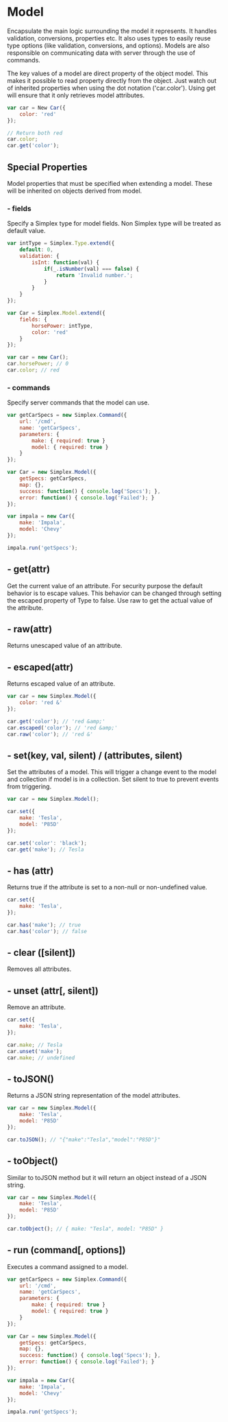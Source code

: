 # Model

Encapsulate the main logic surrounding the model it represents. It handles validation, conversions, properties etc.
It also uses types to easily reuse type options (like validation, conversions, and options).
Models are also responsible on communicating data with server through the use of commands.

The key values of a model are direct property of the object model. This makes it possible to read property directly
from the object. Just watch out of inherited properties when using the dot notation ('car.color').
Using get will ensure that it only retrieves model attributes.

```js
var car = New Car({
    color: 'red'
});

// Return both red
car.color;
car.get('color');
```

## Special Properties

Model properties that must be specified when extending a model. These will be inherited 
on objects derived from model.

### - fields

Specify a Simplex type for model fields. Non Simplex type will be treated as default value.

```js
var intType = Simplex.Type.extend({
    default: 0,
    validation: {
        isInt: function(val) {
            if(_.isNumber(val) === false) {
                return 'Invalid number.';
            }
        }
    }
});

var Car = Simplex.Model.extend({
    fields: {
        horsePower: intType,
        color: 'red'
    }
});

var car = new Car();
car.horsePower; // 0
car.color; // red
```

### - commands

Specify server commands that the model can use.

```js
var getCarSpecs = new Simplex.Command({
    url: '/cmd',
    name: 'getCarSpecs',
    parameters: {
        make: { required: true }
        model: { required: true }
    }
});

var Car = new Simplex.Model({
    getSpecs: getCarSpecs,
    map: {},
    success: function() { console.log('Specs'); },
    error: function() { console.log('Failed'); }
});

var impala = new Car({
    make: 'Impala',
    model: 'Chevy'
});

impala.run('getSpecs');
```

## - get(attr)

Get the current value of an attribute. For security purpose the default behavior 
is to escape values. This behavior can be changed through setting the escaped 
property of Type to false. Use raw to get the actual value of the attribute.

## - raw(attr)

Returns unescaped value of an attribute.

## - escaped(attr)

Returns escaped value of an attribute.

```js
var car = new Simplex.Model({
    color: 'red &'
});

car.get('color'); // 'red &amp;'
car.escaped('color'); // 'red &amp;'
car.raw('color'); // 'red &'
```

## - set(key, val, silent) / (attributes, silent)

Set the attributes of a model. This will trigger a change event to the model 
and collection if model is in a collection. Set silent to true to prevent events
from triggering.

```js
var car = new Simplex.Model();

car.set({
    make: 'Tesla',
    model: 'P85D'
});

car.set('color': 'black');
car.get('make'); // Tesla
```

## - has (attr)

Returns true if the attribute is set to a non-null or non-undefined value.

```js
car.set({
    make: 'Tesla',
});

car.has('make'); // true
car.has('color'); // false
```


## - clear ([silent])

Removes all attributes.

## - unset (attr[, silent])

Remove an attribute.

```js
car.set({
    make: 'Tesla',
});

car.make; // Tesla
car.unset('make');
car.make; // undefined

```

## - toJSON()

Returns a JSON string representation of the model attributes.

```js
var car = new Simplex.Model({ 
    make: 'Tesla',
    model: 'P85D'
});

car.toJSON(); // "{"make":"Tesla","model":"P85D"}" 
```

## - toObject()

Similar to toJSON method but it will return an object instead of a JSON string.

```js
var car = new Simplex.Model({ 
    make: 'Tesla',
    model: 'P85D'
});

car.toObject(); // { make: "Tesla", model: "P85D" }
```

## - run (command[, options])

Executes a command assigned to a model.

```js
var getCarSpecs = new Simplex.Command({
    url: '/cmd',
    name: 'getCarSpecs',
    parameters: {
        make: { required: true }
        model: { required: true }
    }
});

var Car = new Simplex.Model({
    getSpecs: getCarSpecs,
    map: {},
    success: function() { console.log('Specs'); },
    error: function() { console.log('Failed'); }
});

var impala = new Car({
    make: 'Impala',
    model: 'Chevy'
});

impala.run('getSpecs');
```